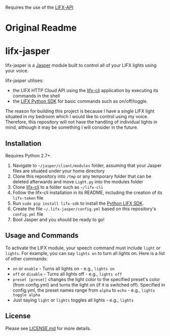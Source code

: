 Requires the use of the [LIFX-API](https://github.com/wscheper/LIFX-API.git)

# Original Readme

# lifx-jasper
lifx-jasper is a [Jasper](http://jasperproject.github.io/) module built to control all of your LIFX lights using your voice.

lifx-jasper utilises:
- the LIFX HTTP Cloud API using the [lifx-cli](https://github.com/Rawa/lifx-cli) application by executing its commands in the shell
- the [LIFX Python SDK](https://github.com/smarthall/python-lifx-sdk) for basic commands such as on/off/toggle.

The reason for building this project is because I have a single LIFX light situated in my bedroom which I would like to control using my voice. Therefore, this repository will not have the handling of individual lights in mind, although it may be something I will consider in the future.

## Installation
Requires Python 2.7+.

1. Navigate to `~/jasper/client/modules` folder, assuming that your Jasper files are situated under your home directory
2. Clone this repository into `/tmp` or any temporary folder that can be deleted afterwards and move `Light.py` into the modules folder
3. Clone [lifx-cli](https://github.com/Rawa/lifx-cli) to a folder such as `~/lifx-cli`
4. Follow the lifx-cli installation in its README, including the creation of its `lifx-token` file
5. Run `sudo pip install lifx-sdk` to install the [Python LIFX SDK](https://github.com/smarthall/python-lifx-sdk).
6. Create the file `~/.lifx-jasper/config.yml` based on this repository's `config.yml` file
7. Boot Jasper and you should be ready to go!

## Usage and Commands
To activate the LIFX module, your speech command must include `light` or `lights`. For example, you can say `lights on` to turn all lights on. Here is a list of other commands:

- `on` or `enable` - Turns all lights on - e.g., `lights on`
- `off` or `disable` - Turns all lights off - e.g., `lights off`
- `preset [preset]` changes the light color to the specified preset's color (from config.yml) and turns the light on (if it is switched off). Specified in config.yml, the preset names range from `alpha` to `echo` - e.g., `lights toggle alpha`
- Just saying `light` or `lights` toggles all lights - e.g., `lights`

## License
Please see [LICENSE.md](LICENSE.md) for more details.

